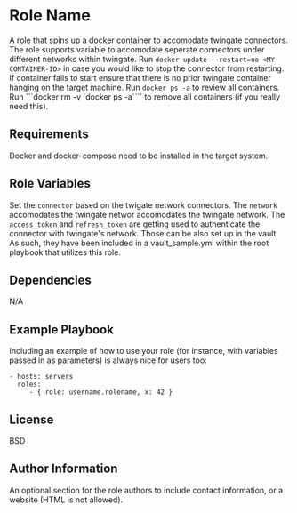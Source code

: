 Role Name
=========

A role that spins up a docker container to accomodate twingate connectors. The role supports variable to accomodate seperate connectors under different networks within twingate.
Run ```docker update --restart=no <MY-CONTAINER-ID>``` in case you would like to stop the connector from restarting.
If container fails to start ensure that there is no prior twingate container hanging on the target machine. Run ```docker ps -a``` to review all containers. Run ```docker rm -v `docker ps -a```` to remove all containers (if you really need this).

Requirements
------------

Docker and docker-compose need to be installed in the target system.

Role Variables
--------------
Set the ```connector``` based on the twigate network connectors.
The ```network``` accomodates the twingate networ accomodates the twingate network.
The ```access_token``` and ```refresh_token``` are getting used to authenticate the connector with twingate's network. Those can be also set up in the vault. As such, they have been included in a vault_sample.yml within the root playbook that utilizes this role.

Dependencies
------------

N/A

Example Playbook
----------------

Including an example of how to use your role (for instance, with variables passed in as parameters) is always nice for users too:

    - hosts: servers
      roles:
         - { role: username.rolename, x: 42 }

License
-------

BSD

Author Information
------------------

An optional section for the role authors to include contact information, or a website (HTML is not allowed).

